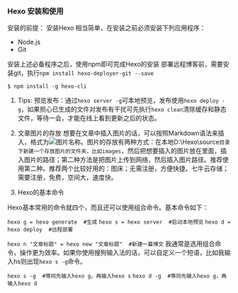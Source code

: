 ### Hexo 安装和使用

安装的前提：
安装Hexo 相当简单，在安装之前必须安装下列应用程序：
- Node.js
- Git  

安装上述必备程序之后，使用npm即可完成Hexo的安装
部署远程博客前，需要安装git，执行`npm install hexo-deployer-git --save`

`$ npm install -g hexo-cli`

1. Tips: 预览发布：通过`hexo server -g`可本地预览，发布使用`hexo deploy -g`，如果担心已生成的文件对发布有干扰可先执行`hexo clean`清除缓存和静态文件，等待一会，才能在线上看到更新之后的状态。

2. 文章图片的存放
想要在文章中插入图片的话，可以按照Markdown语法来插入，格式为![图片名称](图片地址)。图片的存放有两种方式：在本地D:\Hexo\source`目录下新建一个存放图片的文件夹，比如images`，然后把想要插入的图片放在里面，插入图片的路径；第二种方法是把图片上传到网络，然后插入图片路径。推荐使用第二种。推荐两个比较好用的：图床；无需注册，方便快捷。七牛云存储；需要注册，免费，空间大，速度快。

3. Hexo的基本命令

Hexo基本常用的命令就四个，而且还可以使用组合命令。基本命令如下：

`hexo g = hexo generate  #生成`
`hexo s = hexo server  #启动本地预览`
`hexo d = hexo deploy  #远程部署`

`hexo n "文章标题" = hexo new "文章标题"  #新建一篇博文`
我通常是选用组合命令，操作更为效率。如果你使用搜狗输入法的话，可以自定义一个短语，比如我输入hs则出现`hexo s -g`命令。

`hexo s -g  #等同先输入hexo g，再输入hexo s`
`hexo d -g  #等同先输入hexo g，再输入hexo d`